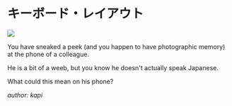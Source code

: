 # キーボード・レイアウト
![](https://img.shields.io/badge/easy-gray)

You have sneaked a peek (and you happen to have photographic memory) at the phone of a colleague. 

He is a bit of a weeb, but you know he doesn't actually speak Japanese. 

What could this mean on his phone?

*author: kapi*